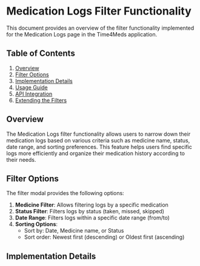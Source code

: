 # Medication Logs Filter Functionality

This document provides an overview of the filter functionality implemented for the Medication Logs page in the Time4Meds application.

## Table of Contents

1. [Overview](#overview)
2. [Filter Options](#filter-options)
3. [Implementation Details](#implementation-details)
4. [Usage Guide](#usage-guide)
5. [API Integration](#api-integration)
6. [Extending the Filters](#extending-the-filters)

## Overview

The Medication Logs filter functionality allows users to narrow down their medication logs based on various criteria such as medicine name, status, date range, and sorting preferences. This feature helps users find specific logs more efficiently and organize their medication history according to their needs.

## Filter Options

The filter modal provides the following options:

1. **Medicine Filter**: Allows filtering logs by a specific medication
2. **Status Filter**: Filters logs by status (taken, missed, skipped)
3. **Date Range**: Filters logs within a specific date range (from/to)
4. **Sorting Options**:
   - Sort by: Date, Medicine name, or Status
   - Sort order: Newest first (descending) or Oldest first (ascending)

## Implementation Details

The filter functionality is implemented using the following components:

1. **LogFilterModal**: A modal component that displays filter options and handles filter changes
2. **ActiveFilters**: A component that displays currently active filters with the ability to remove individual filters
3. **Logs Page**: The main page that integrates these components and manages filter state

### Key Files

- `src/components/LogFilterModal.tsx`: The filter modal component
- `src/components/ActiveFilters.tsx`: The active filters display component
- `src/pages/Logs.tsx`: The main logs page that integrates the filter functionality

## Usage Guide

### Opening the Filter Modal

1. Navigate to the Medication Logs page
2. Click the "Filter" button in the top-right corner
3. The filter modal will open, displaying all available filter options

### Applying Filters

1. Select your desired filter options in the modal
2. Click "Apply Filters" to apply the selected filters
3. The logs will be filtered according to your selections
4. Active filters will be displayed below the page header

### Removing Filters

You can remove filters in two ways:

1. **Remove Individual Filters**: Click the "X" icon next to any active filter tag
2. **Clear All Filters**: Click the "Clear all" link to reset all filters

### Exporting Filtered Data

When you export logs using the "Export" button, the current filters will be applied to the exported data, ensuring that you only export the logs you're currently viewing.

## API Integration

The filter functionality integrates with the backend API by:

1. Building query parameters based on selected filters
2. Appending these parameters to API requests
3. Handling pagination with filters maintained across page loads

### API Endpoint Structure

```
/api/reminders/log?limit=10&page=${page}&medicineId=${medicineId}&status=${status}&dateFrom=${dateFrom}&dateTo=${dateTo}&sortBy=${sortBy}&sortOrder=${sortOrder}
```

## Extending the Filters

To add new filter options:

1. Update the `LogFilters` interface in `LogFilterModal.tsx`
2. Add the new filter UI elements to the modal component
3. Update the `buildApiUrl` function in `Logs.tsx` to include the new filter parameters
4. Add handling for the new filter in the `ActiveFilters` component

### Example: Adding a "Notes" Filter

To add a filter for searching in the notes field:

1. Update the `LogFilters` interface:
   ```typescript
   export interface LogFilters {
     // existing filters
     notesSearch?: string; // Add this line
   }
   ```

2. Add the UI element to the modal:
   ```jsx
   <div>
     <label htmlFor="notesSearch" className="block text-sm font-medium text-gray-700 dark:text-gray-300 mb-1">
       Search in Notes
     </label>
     <input
       type="text"
       id="notesSearch"
       name="notesSearch"
       value={filters.notesSearch || ''}
       onChange={handleChange}
       className="w-full px-3 py-2 rounded-lg border border-gray-300 dark:border-gray-600 bg-white dark:bg-gray-700 text-gray-900 dark:text-gray-100 focus:ring-2 focus:ring-indigo-500 dark:focus:ring-indigo-400"
       placeholder="Search text in notes..."
     />
   </div>
   ```

3. Update the `buildApiUrl` function:
   ```typescript
   if (currentFilters.notesSearch) {
     url += `&notesSearch=${encodeURIComponent(currentFilters.notesSearch)}`;
   }
   ```

4. Add handling in the `getFilterLabel` function:
   ```typescript
   case 'notesSearch':
     return `Notes: ${value}`;
   ``` 